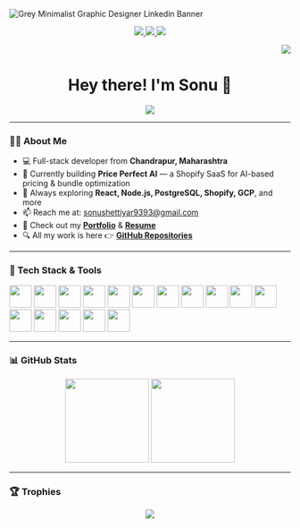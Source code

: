 <!-- Banner Image -->
![Grey Minimalist Graphic Designer Linkedin Banner](https://github.com/Sonu-Shettiyar/Sonu-Shettiyar/assets/119413823/b2e2f549-873d-4707-92bd-85a69bc70494)

<!-- Badges -->
<div align="center">
  <a href="https://www.linkedin.com/in/sonu-shettiyar-071965228/" target="_blank">
    <img src="https://img.shields.io/badge/LinkedIn-0077B5?style=for-the-badge&logo=linkedin&logoColor=white" />
  </a>
  <a href="mailto:sonushettiyar9393@gmail.com" target="_blank">
    <img src="https://img.shields.io/badge/Gmail-D14836?style=for-the-badge&logo=gmail&logoColor=white" />
  </a>
  <a href="https://wa.me/8793935129" target="_blank">
    <img src="https://img.shields.io/badge/WhatsApp-25D366?style=for-the-badge&logo=whatsapp&logoColor=white" />
  </a>
</div>

<!-- Visitor Badge -->
<p align="right">
  <img src="https://visitor-badge.laobi.icu/badge?page_id=Sonu-Shettiyar.Sonu-Shettiyar&left_color=darkslategray&left_text=Visitors" />
</p>

<!-- Intro -->
<h1 align="center">Hey there! I'm Sonu 👋</h1>
<div align="center">
  <a href="https://git.io/typing-svg">
    <img src="https://readme-typing-svg.demolab.com?font=Fira+Code&pause=900&width=435&lines=Full-Stack+Developer;React+%7C+Node.js+%7C+PostgreSQL;Loves+to+code+and+build+cool+stuff;Always+learning+and+exploring!">
  </a>
</div>

---

### 👨‍💻 About Me

- 💻 Full-stack developer from **Chandrapur, Maharashtra**
- 🔭 Currently building **Price Perfect AI** — a Shopify SaaS for AI-based pricing & bundle optimization
- 🧠 Always exploring **React, Node.js, PostgreSQL, Shopify, GCP**, and more
- 📫 Reach me at: [sonushettiyar9393@gmail.com](mailto:sonushettiyar9393@gmail.com)
- 🧾 Check out my [**Portfolio**](https://sonu-shettiyar.github.io/) & [**Resume**](https://www.self.so/sonu-shettiyar-resume)
- 🔍 All my work is here 👉 [**GitHub Repositories**](https://github.com/Sonu-Shettiyar)

---

### 🚀 Tech Stack & Tools

<div align="left">
  <img src="https://cdn.jsdelivr.net/gh/devicons/devicon/icons/react/react-original.svg" width="40" />
  <img src="https://cdn.jsdelivr.net/gh/devicons/devicon/icons/redux/redux-original.svg" width="40" />
  <img src="https://cdn.jsdelivr.net/gh/devicons/devicon/icons/javascript/javascript-original.svg" width="40" />
  <img src="https://cdn.jsdelivr.net/gh/devicons/devicon/icons/typescript/typescript-original.svg" width="40" />
  <img src="https://cdn.jsdelivr.net/gh/devicons/devicon/icons/nodejs/nodejs-original.svg" width="40" />
  <img src="https://cdn.jsdelivr.net/gh/devicons/devicon/icons/express/express-original.svg" width="40" />
  <img src="https://cdn.jsdelivr.net/gh/devicons/devicon/icons/mongodb/mongodb-original.svg" width="40" />
  <img src="https://cdn.jsdelivr.net/gh/devicons/devicon/icons/postgresql/postgresql-original.svg" width="40" />
  <img src="https://cdn.jsdelivr.net/gh/devicons/devicon/icons/html5/html5-original.svg" width="40" />
  <img src="https://cdn.jsdelivr.net/gh/devicons/devicon/icons/css3/css3-original.svg" width="40" />
  <img src="https://cdn.jsdelivr.net/gh/devicons/devicon/icons/bootstrap/bootstrap-original.svg" width="40" />
  <img src="https://cdn.jsdelivr.net/gh/devicons/devicon/icons/git/git-original.svg" width="40" />
  <img src="https://cdn.jsdelivr.net/gh/devicons/devicon/icons/github/github-original.svg" width="40" />
  <img src="https://cdn.jsdelivr.net/gh/devicons/devicon/icons/vscode/vscode-original.svg" width="40" />
  <img src="https://cdn.jsdelivr.net/gh/devicons/devicon/icons/jest/jest-plain.svg" width="40" />
  <img src="https://cdn.jsdelivr.net/gh/devicons/devicon/icons/figma/figma-original.svg" width="40" />
</div>

---

### 📊 GitHub Stats

<div align="center">
  <img src="https://github-readme-stats.vercel.app/api/top-langs?username=Sonu-Shettiyar&layout=compact&theme=react&card_width=320" height="150" />
  <img src="https://streak-stats.demolab.com/?user=Sonu-Shettiyar&theme=monokai" height="150" />
</div>

---

### 🏆 Trophies

<p align="center">
  <img src="https://github-profile-trophy.vercel.app/?username=Sonu-Shettiyar&theme=algolia&row=1&column=6&margin-w=15&margin-h=15" />
</p>
  
